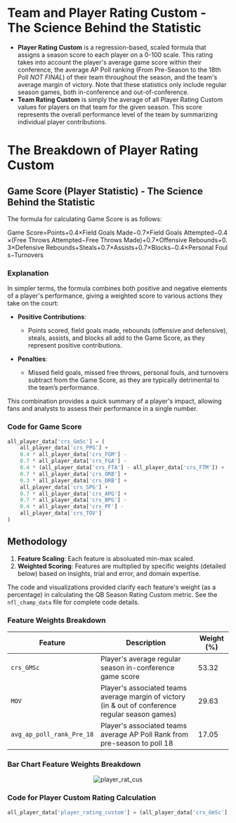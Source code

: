 # Team and Player Rating Custom - The Science Behind the Statistic

- **Player Rating Custom** is a regression-based, scaled formula that assigns a season score to each player on a 0-100 scale. This rating takes into account the player's average game score within their conference, the average AP Poll ranking (From Pre-Season to the 18th Poll *NOT FINAL*) of their team throughout the season, and the team's average margin of victory. Note that these statistics only include regular season games, both in-conference and out-of-conference.
- **Team Rating Custom** is simply the average of all Player Rating Custom values for players on that team for the given season. This score represents the overall performance level of the team by summarizing individual player contributions.

# The Breakdown of Player Rating Custom

## Game Score (Player Statistic) - The Science Behind the Statistic

The formula for calculating Game Score is as follows:

Game Score=Points+0.4×Field Goals Made−0.7×Field Goals Attempted−0.4×(Free Throws Attempted−Free Throws Made)+0.7×Offensive Rebounds+0.3×Defensive Rebounds+Steals+0.7×Assists+0.7×Blocks−0.4×Personal Fouls−Turnovers

### Explanation

In simpler terms, the formula combines both positive and negative elements of a player's performance, giving a weighted score to various actions they take on the court:

- **Positive Contributions**:
  - Points scored, field goals made, rebounds (offensive and defensive), steals, assists, and blocks all add to the Game Score, as they represent positive contributions.
  
- **Penalties**:
  - Missed field goals, missed free throws, personal fouls, and turnovers subtract from the Game Score, as they are typically detrimental to the team’s performance.

This combination provides a quick summary of a player's impact, allowing fans and analysts to assess their performance in a single number.

### Code for Game Score

```python
all_player_data['crs_GmSc'] = (
    all_player_data['crs_PPG'] +
    0.4 * all_player_data['crs_FGM'] -
    0.7 * all_player_data['crs_FGA'] -
    0.4 * (all_player_data['crs_FTA'] - all_player_data['crs_FTM']) +
    0.7 * all_player_data['crs_ORB'] +
    0.3 * all_player_data['crs_DRB'] +
    all_player_data['crs_SPG'] +
    0.7 * all_player_data['crs_APG'] +
    0.7 * all_player_data['crs_BPG'] -
    0.4 * all_player_data['crs_PF'] -
    all_player_data['crs_TOV']
)
```

## Methodology 

1. **Feature Scaling**: Each feature is absoluated min-max scaled.
2. **Weighted Scoring**: Features are multiplied by specific weights (detailed below) based on insights, trial and error, and domain expertise.

The code and visualizations provided clarify each feature's weight (as a percentage) in calculating the QB Season Rating Custom metric. See the `nfl_champ_data` file for complete code details.

### Feature Weights Breakdown

| Feature                           | Description                                                                                       | Weight (%) |
|-----------------------------------|---------------------------------------------------------------------------------------------------|------------|
| `crs_GMSc`                               | Player's average regular season in-conference game score                                                           | 53.32     |
| `MOV`                         | Player's associated teams average margin of victory (in & out of conference regular season games)                                                       | 29.63      |
| `avg_ap_poll_rank_Pre_18`        | Player's associated teams average AP Poll Rank from pre-season to poll 18                              | 17.05      |

### Bar Chart Feature Weights Breakdown

<div align="center">
  <img src="https://github.com/user-attachments/assets/6cf9db5d-21de-43c6-98ba-452a304bd4bd" alt="player_rat_cus">
</div>

### Code for Player Custom Rating Calculation

```python
all_player_data['player_rating_custom'] = (all_player_data['crs_GmSc'] * 2.5) + all_player_data['MOV'] - (all_player_data['avg_ap_poll_rank_Pre_18'] * .75)
```
